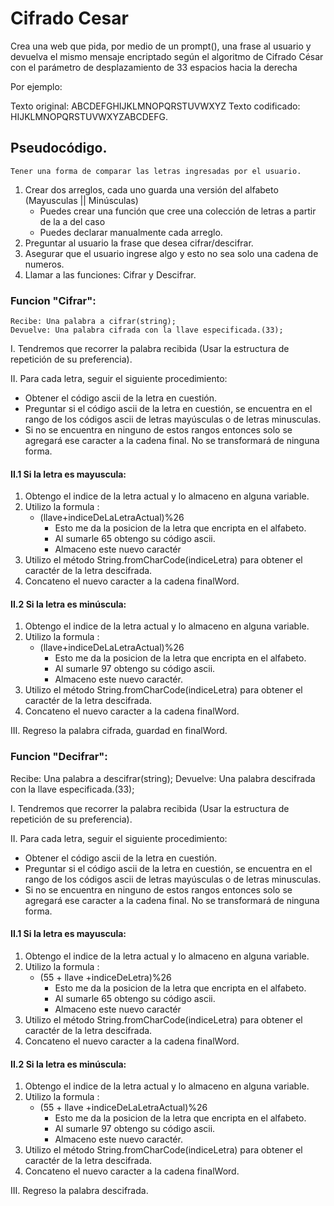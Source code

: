 # Cifrado Cesar
Crea una web que pida, por medio de un prompt(), una frase al usuario y devuelva el mismo mensaje encriptado según el algoritmo de Cifrado César con el parámetro de desplazamiento de 33 espacios hacia la derecha

Por ejemplo:

Texto original: ABCDEFGHIJKLMNOPQRSTUVWXYZ
Texto codificado: HIJKLMNOPQRSTUVWXYZABCDEFG.

## Pseudocódigo.

    Tener una forma de comparar las letras ingresadas por el usuario.
1. Crear dos arreglos, cada uno guarda una versión del alfabeto (Mayusculas || Minúsculas)
    * Puedes crear una función que cree una colección de letras a partir de la a del caso
    * Puedes declarar manualmente cada arreglo.
2. Preguntar al usuario la frase que desea cifrar/descifrar.
3. Asegurar que el usuario ingrese algo y esto no sea solo una cadena de numeros.
4. Llamar a las funciones: Cifrar y Descifrar. 

### Funcion "Cifrar":
    Recibe: Una palabra a cifrar(string);
    Devuelve: Una palabra cifrada con la llave especificada.(33);
I. Tendremos que recorrer la palabra recibida (Usar la estructura de repetición de su preferencia).

II. Para cada letra, seguir el siguiente procedimiento: 
* Obtener el código ascii de la letra en cuestión.
* Preguntar si el código ascii de la letra en cuestión, se encuentra en el rango de los códigos ascii de letras mayúsculas o de letras minusculas.
* Si no se encuentra en ninguno de estos rangos entonces solo se agregará ese caracter a la cadena final. No se transformará de ninguna forma. 

#### II.1 Si la letra es mayuscula:
1. Obtengo el indice de la letra actual y lo almaceno en alguna variable.
2. Utilizo la formula : 
    * (llave+indiceDeLaLetraActual)%26 
        - Esto me da la posicion de la letra que encripta en el alfabeto.
        - Al sumarle 65 obtengo su código ascii. 
        - Almaceno este nuevo caractér
3. Utilizo el método String.fromCharCode(indiceLetra) para obtener el caractér de la letra descifrada.
4. Concateno el nuevo caracter a la cadena finalWord.

#### II.2 Si la letra es minúscula:
1. Obtengo el indice de la letra actual y lo almaceno en alguna variable.
2. Utilizo la formula : 
    * (llave+indiceDeLaLetraActual)%26 
        - Esto me da la posicion de la letra que encripta en el alfabeto.
        - Al sumarle 97 obtengo su código ascii. 
        - Almaceno este nuevo caractér.
3. Utilizo el método String.fromCharCode(indiceLetra) para obtener el caractér de la letra descifrada.
4. Concateno el nuevo caracter a la cadena finalWord.

III. Regreso la palabra cifrada, guardad en finalWord.

### Funcion "Decifrar":

Recibe: Una palabra a descifrar(string);
    Devuelve: Una palabra descifrada con la llave especificada.(33);

I. Tendremos que recorrer la palabra recibida (Usar la estructura de repetición de su preferencia).

II. Para cada letra, seguir el siguiente procedimiento: 
* Obtener el código ascii de la letra en cuestión.
* Preguntar si el código ascii de la letra en cuestión, se encuentra en el rango de los códigos ascii de letras mayúsculas o de letras minusculas.
* Si no se encuentra en ninguno de estos rangos entonces solo se agregará ese caracter a la cadena final. No se transformará de ninguna forma. 

#### II.1 Si la letra es mayuscula:
1. Obtengo el indice de la letra actual y lo almaceno en alguna variable.
2. Utilizo la formula : 
    * (55 + llave +indiceDeLetra)%26 
        - Esto me da la posicion de la letra que encripta en el alfabeto.
        - Al sumarle 65 obtengo su código ascii. 
        - Almaceno este nuevo caractér
3. Utilizo el método String.fromCharCode(indiceLetra) para obtener el caractér de la letra descifrada.
4. Concateno el nuevo caracter a la cadena finalWord.

#### II.2 Si la letra es minúscula:
1. Obtengo el indice de la letra actual y lo almaceno en alguna variable.
2. Utilizo la formula : 
    * (55 + llave +indiceDeLaLetraActual)%26 
        - Esto me da la posicion de la letra que encripta en el alfabeto.
        - Al sumarle 97 obtengo su código ascii. 
        - Almaceno este nuevo caractér.
3. Utilizo el método String.fromCharCode(indiceLetra) para obtener el caractér de la letra descifrada.
4. Concateno el nuevo caracter a la cadena finalWord.

III. Regreso la palabra descifrada.

